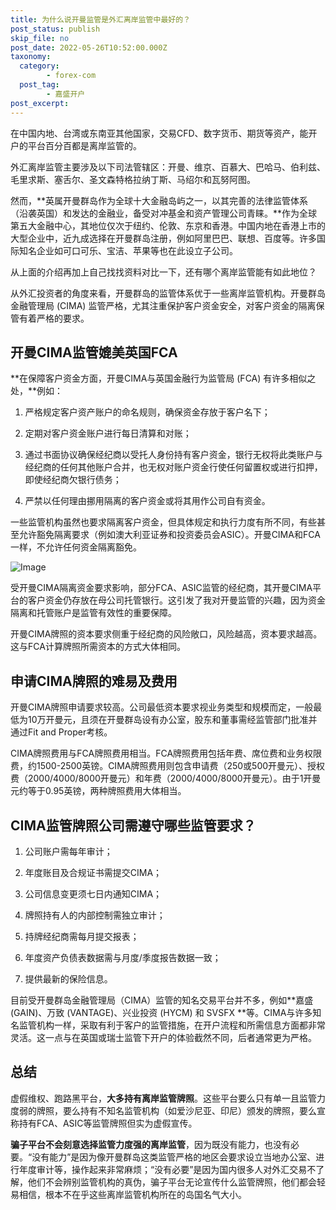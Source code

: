 ```yaml
---
title: 为什么说开曼监管是外汇离岸监管中最好的？
post_status: publish
skip_file: no
post_date: 2022-05-26T10:52:00.000Z
taxonomy:
  category:
        - forex-com
  post_tag:
        - 嘉盛开户
post_excerpt: 
---
```

在中国内地、台湾或东南亚其他国家，交易CFD、数字货币、期货等资产，能开户的平台百分百都是离岸监管的。

外汇离岸监管主要涉及以下司法管辖区：开曼、维京、百慕大、巴哈马、伯利兹、毛里求斯、塞舌尔、圣文森特格拉纳丁斯、马绍尔和瓦努阿图。

然而，**英属开曼群岛作为全球十大金融岛屿之一，以其完善的法律监管体系（沿袭英国）和发达的金融业，备受对冲基金和资产管理公司青睐。**作为全球第五大金融中心，其地位仅次于纽约、伦敦、东京和香港。中国内地在香港上市的大型企业中，近九成选择在开曼群岛注册，例如阿里巴巴、联想、百度等。许多国际知名企业如可口可乐、宝洁、苹果等也在此设立子公司。

从上面的介绍再加上自己找找资料对比一下，还有哪个离岸监管能有如此地位？

从外汇投资者的角度来看，开曼群岛的监管体系优于一些离岸监管机构。开曼群岛金融管理局 (CIMA) 监管严格，尤其注重保护客户资金安全，对客户资金的隔离保管有着严格的要求。

## 开曼CIMA监管媲美英国FCA

**在保障客户资金方面，开曼CIMA与英国金融行为监管局 (FCA) 有许多相似之处，**例如：

1. 严格规定客户资产账户的命名规则，确保资金存放于客户名下；

1. 定期对客户资金账户进行每日清算和对账；

1. 通过书面协议确保经纪商以受托人身份持有客户资金，银行无权将此类账户与经纪商的任何其他账户合并，也无权对账户资金行使任何留置权或进行扣押，即使经纪商欠银行债务；

1. 严禁以任何理由挪用隔离的客户资金或将其用作公司自有资金。

一些监管机构虽然也要求隔离客户资金，但具体规定和执行力度有所不同，有些甚至允许豁免隔离要求（例如澳大利亚证券和投资委员会ASIC）。开曼CIMA和FCA一样，不允许任何资金隔离豁免。

![Image](https://prod-files-secure.s3.us-west-2.amazonaws.com/39ed1227-6d7d-4570-be36-9ccd4a2c4241/bd849744-3fcb-4a37-8312-357962c8f065/image.png?X-Amz-Algorithm=AWS4-HMAC-SHA256&X-Amz-Content-Sha256=UNSIGNED-PAYLOAD&X-Amz-Credential=ASIAZI2LB466WZRYQAJE%2F20250925%2Fus-west-2%2Fs3%2Faws4_request&X-Amz-Date=20250925T101407Z&X-Amz-Expires=3600&X-Amz-Security-Token=IQoJb3JpZ2luX2VjEOr%2F%2F%2F%2F%2F%2F%2F%2F%2F%2FwEaCXVzLXdlc3QtMiJGMEQCIFPRoyUM3RWZBO126cpDYQvtecynWqmWhpkfZfAqzEZbAiBSCose6%2FJYStSMGV6Uzw7yhxdgtR1hHy%2FXm3f%2F0147zSr%2FAwhzEAAaDDYzNzQyMzE4MzgwNSIMUaQ3IUiGPeuzJ3dVKtwDVtZjG7TmfF1cpGI1kIqLeqDbahFhfmA4SXmdrTI8RCbiZd4M%2B8QRhlW8XqFHtuXZUHhYTa88pdqvHZVHnjtOxqhVzj4UkIMsBCBdNsUNl2wY%2Ba%2FvDRu%2BRKd8UcR%2F%2BnKBorVwC7bG9mxH5mUNot0H%2BFR2JC2e7uc65KczXIKVag6sGLaMDcR8VjIOVyakTT4ffGfm6FCbTBAqKOTvr6nXX71ZvcoosnaWDkvGx8YDarBNiMm%2BJe7R1nNB9qX2x0BxBooOl%2BEkqT450CKANEHkX%2FtlAfXZoe%2Bu5ba5GNFm5b%2Fwb9Nj3adK9gTIh6%2BoFmaHZnXK13LAznR3M9ninshUkxw1%2FW%2FSY2PDKZNQcPqvgToEZ6IdghThhx9hJ1bdM3%2BeqebkScN5eWVj7F9grksy%2FSAO7Mco6JfovNr%2FZpESpbxexgTtWERYj%2Bxcbd4uUEvQ6vwvXwNpVE8STOcXM7pNyO1pom7CLO3V7jk1XjUQAXh%2BJp6cg6XrylGhijJd1Or7NjP7Uis5jgSj5UcTovEEdxypxy8tw%2BCHERoU0hMHLRxO46%2B8WTXwzHp9G4kwA9HF3VfFHbnCScBStDl%2FZAizWm6BgH5DigOBCQNjsYJ%2Fgib4Wd%2BG1uSLbD3aB9EwtqDUxgY6pgGw%2BytE1pOAGwJTz7y215Yy6V9vOOpWAsdYwN2l7%2Fto0a9hZMcFfZgGCY8fqn5gbB3scI0KGy0%2BJj0j8ySrb6o5MGbX9ag3EEoc510XGYDEkG3NUGZZZZpp%2FpkYPj%2F%2BebuFjvRbJHT797ak%2FO7ZudtGFC%2BLwi66zAzH2r1ibiSF3MNJA%2BBu9CvQWu03x35P7yN8To8C99VvtLOvRlpzJPrH2Hv43FdI&X-Amz-Signature=65b284f8f42ea2de8e5c6bf343eb0d7ee93c70c19e2fde38560cf8d1b92ec5b3&X-Amz-SignedHeaders=host&x-amz-checksum-mode=ENABLED&x-id=GetObject)

受开曼CIMA隔离资金要求影响，部分FCA、ASIC监管的经纪商，其开曼CIMA平台的客户资金仍存放在母公司托管银行。这引发了我对开曼监管的兴趣，因为资金隔离和托管账户是监管有效性的重要保障。

开曼CIMA牌照的资本要求侧重于经纪商的风险敞口，风险越高，资本要求越高。这与FCA计算牌照所需资本的方式大体相同。

## **申请CIMA牌照的难易及费用**

开曼CIMA牌照申请要求较高。公司最低资本要求视业务类型和规模而定，一般最低为10万开曼元，且须在开曼群岛设有办公室，股东和董事需经监管部门批准并通过Fit and Proper考核。

CIMA牌照费用与FCA牌照费用相当。FCA牌照费用包括年费、席位费和业务权限费，约1500-2500英镑。CIMA牌照费用则包含申请费（250或500开曼元）、授权费（2000/4000/8000开曼元）和年费（2000/4000/8000开曼元）。由于1开曼元约等于0.95英镑，两种牌照费用大体相当。

## CIMA监管牌照公司需遵守哪些监管要求？

1. 公司账户需每年审计；

1. 年度账目及合规证书需提交CIMA；

1. 公司信息变更须七日内通知CIMA；

1. 牌照持有人的内部控制需独立审计；

1. 持牌经纪商需每月提交报表；

1. 年度资产负债表数据需与月度/季度报告数据一致；

1. 提供最新的保险信息。

目前受开曼群岛金融管理局（CIMA）监管的知名交易平台并不多，例如**嘉盛 (GAIN)、万致 (VANTAGE)、兴业投资 (HYCM) 和 SVSFX **等。CIMA与许多知名监管机构一样，采取有利于客户的监管措施，在开户流程和所需信息方面都非常灵活。这一点与在英国或瑞士监管下开户的体验截然不同，后者通常更为严格。

## 总结

虚假维权、跑路黑平台，**大多持有离岸监管牌照**。这些平台要么只有单一且监管力度弱的牌照，要么持有不知名监管机构（如爱沙尼亚、印尼）颁发的牌照，要么宣称持有FCA、ASIC等监管牌照但实为虚假宣传。

**骗子平台不会刻意选择监管力度强的离岸监管**，因为既没有能力，也没有必要。“没有能力”是因为像开曼群岛这类监管严格的地区会要求设立当地办公室、进行年度审计等，操作起来非常麻烦；“没有必要”是因为国内很多人对外汇交易不了解，他们不会辨别监管机构的真伪，骗子平台无论宣传什么监管牌照，他们都会轻易相信，根本不在乎这些离岸监管机构所在的岛国名气大小。